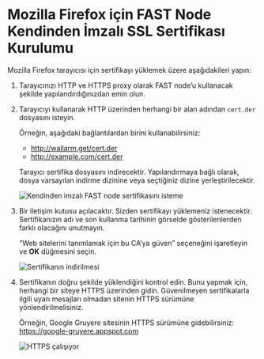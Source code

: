 [img-cert-request]:     ../../../images/fast/ssl/common/browsers-ssl/firefox-ssl/f-certificate-request.png
[img-cert-download]:    ../../../images/fast/ssl/common/browsers-ssl/firefox-ssl/f-certificate-download.png
[img-https-ok]:         ../../../images/fast/ssl/common/browsers-ssl/firefox-ssl/f-https-ok.png
    
    
#   Mozilla Firefox için FAST Node Kendinden İmzalı SSL Sertifikası Kurulumu

Mozilla Firefox tarayıcısı için sertifikayı yüklemek üzere aşağıdakileri yapın:

1.  Tarayıcınızı HTTP ve HTTPS proxy olarak FAST node’u kullanacak şekilde yapılandırdığınızdan emin olun.

2.  Tarayıcıyı kullanarak HTTP üzerinden herhangi bir alan adından `cert.der` dosyasını isteyin.

    Örneğin, aşağıdaki bağlantılardan birini kullanabilirsiniz:
    
    * <http://wallarm.get/cert.der>
    * <http://example.com/cert.der>

    Tarayıcı sertifika dosyasını indirecektir. Yapılandırmaya bağlı olarak, dosya varsayılan indirme dizinine veya seçtiğiniz dizine yerleştirilecektir.
    
    ![Kendinden imzalı FAST node sertifikasını isteme][img-cert-request]

3.  Bir iletişim kutusu açılacaktır. Sizden sertifikayı yüklemeniz istenecektir. Sertifikanızın adı ve son kullanma tarihinin görselde gösterilenlerden farklı olacağını unutmayın.    
    
    “Web sitelerini tanımlamak için bu CA’ya güven” seçeneğini işaretleyin ve **OK** düğmesini seçin.

    ![Sertifikanın indirilmesi][img-cert-download]

4.  Sertifikanın doğru şekilde yüklendiğini kontrol edin. Bunu yapmak için, herhangi bir siteye HTTPS üzerinden gidin. Güvenilmeyen sertifikalarla ilgili uyarı mesajları olmadan sitenin HTTPS sürümüne yönlendirilmelisiniz.

    Örneğin, Google Gruyere sitesinin HTTPS sürümüne gidebilirsiniz:
    <https://google-gruyere.appspot.com>

    ![HTTPS çalışıyor][img-https-ok]
